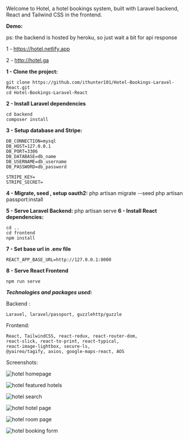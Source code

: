 Welcome to Hotel, a hotel bookings system, built with Laravel backend, React and Tailwind CSS in the frontend.

**Demo:**

ps: the backend is hosted by heroku, so just wait a bit for api response

1 - https://hotel.netlify.app

2 - http://hotel.ga

**1 - Clone the project:**

    git clone https://github.com/ithunter101/Hotel-Bookings-Laravel-React.git
    cd Hotel-Bookings-Laravel-React

**2 - Install Laravel dependencies**

    cd backend
    composer install

**3 - Setup database and Stripe:**

    DB_CONNECTION=mysql
    DB_HOST=127.0.0.1
    DB_PORT=3306
    DB_DATABASE=db_name
    DB_USERNAME=db_username
    DB_PASSWORD=db_password

    STRIPE_KEY=
    STRIPE_SECRET=

**4 - Migrate, seed , setup oauth2:**
php artisan migrate --seed
php artisan passport:install

**5 - Serve Laravel Backend:**
php artisan serve
**6 - Install React dependencies:**

    cd ..
    cd frontend
    npm install

**7 - Set base url in .env file**

    REACT_APP_BASE_URL=http://127.0.0.1:8000

**8 - Serve React Frontend**

    npm run serve


**_Technologies and packages used:_**

Backend :

    Laravel, laravel/passport, guzzlehttp/guzzle

Frontend:

    React, TailwindCSS, react-redux, react-router-dom,
    react-slick, react-to-print, react-typical,
    react-image-lightbox, secure-ls,
    @yaireo/tagify, axios, google-maps-react, AOS

Screenshots:

![hotel homepage](https://i.imgur.com/QFEVHe8.png)

![hotel featured hotels](https://i.imgur.com/CYNWzfv.png)

![hotel search](https://i.imgur.com/HUc0fQ5.png)

![hotel hotel page](https://i.imgur.com/ESCrj2P.png)

![hotel room page](https://i.imgur.com/oizHqCO.png)

![hotel booking form](https://i.imgur.com/hJP4ci1.png)
